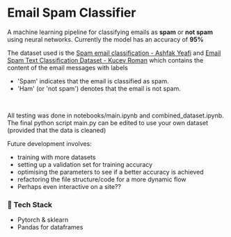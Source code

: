 # Email Spam Classifier

A machine learning pipeline for classifying emails as **spam** or **not spam** using neural networks. Currently the model has an accuracy of **95%**

The dataset used is the [Spam email classification - Ashfak Yeafi](https://www.kaggle.com/datasets/ashfakyeafi/spam-email-classification) and [Email Spam Text Classification Dataset - Kucev Roman](https://www.kaggle.com/datasets/tapakah68/email-spam-classification) which contains the content of the email messages with labels
- 'Spam' indicates that the email is classified as spam.
- 'Ham' (or 'not spam') denotes that the email is not spam.

<br/>

All testing was done in notebooks/main.ipynb and combined_dataset.ipynb. The final python script main.py can be edited to use your own dataset (provided that the data is cleaned)

Future development involves:
- training with more datasets
- setting up a validation set for training accuracy
- optimising the parameters to see if a better accuracy is achieved
- refactoring the file structure/code for a more dynamic flow
- Perhaps even interactive on a site??
### 🔧 Tech Stack
- Pytorch & sklearn
- Pandas for dataframes



